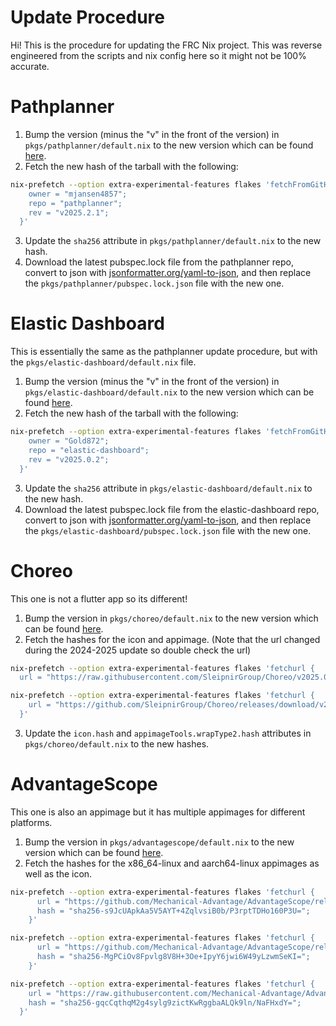 # Update Procedure

Hi! This is the procedure for updating the FRC Nix project. This was reverse engineered from the scripts and nix config here so it might not be 100% accurate.

# Pathplanner

1. Bump the version (minus the "v" in the front of the version) in `pkgs/pathplanner/default.nix` to the new version which can be found [here](https://github.com/mjansen4857/pathplanner/releases/latest).
2. Fetch the new hash of the tarball with the following:
```bash
nix-prefetch --option extra-experimental-features flakes 'fetchFromGitHub {
    owner = "mjansen4857";
    repo = "pathplanner";
    rev = "v2025.2.1";
  }'
```
3. Update the `sha256` attribute in `pkgs/pathplanner/default.nix` to the new hash.
4. Download the latest pubspec.lock file from the pathplanner repo, convert to json with [jsonformatter.org/yaml-to-json](https://jsonformatter.org/yaml-to-json), and then replace the `pkgs/pathplanner/pubspec.lock.json` file with the new one.

# Elastic Dashboard

This is essentially the same as the pathplanner update procedure, but with the `pkgs/elastic-dashboard/default.nix` file.

1. Bump the version (minus the "v" in the front of the version) in `pkgs/elastic-dashboard/default.nix` to the new version which can be found [here](https://github.com/Gold872/elastic-dashboard/releases/latest).
2. Fetch the new hash of the tarball with the following:
```bash
nix-prefetch --option extra-experimental-features flakes 'fetchFromGitHub {
    owner = "Gold872";
    repo = "elastic-dashboard";
    rev = "v2025.0.2";
  }'
```
3. Update the `sha256` attribute in `pkgs/elastic-dashboard/default.nix` to the new hash.
4. Download the latest pubspec.lock file from the elastic-dashboard repo, convert to json with [jsonformatter.org/yaml-to-json](https://jsonformatter.org/yaml-to-json), and then replace the `pkgs/elastic-dashboard/pubspec.lock.json` file with the new one.

# Choreo

This one is not a flutter app so its different! 

1. Bump the version in `pkgs/choreo/default.nix` to the new version which can be found [here](https://github.com/SleipnirGroup/Choreo/releases/latest).
2. Fetch the hashes for the icon and appimage. (Note that the url changed during the 2024-2025 update so double check the url)
```bash
nix-prefetch --option extra-experimental-features flakes 'fetchurl {
  url = "https://raw.githubusercontent.com/SleipnirGroup/Choreo/v2025.0.1/src-tauri/icons/icon.svg";}'
```
```bash 
nix-prefetch --option extra-experimental-features flakes 'fetchurl {
    url = "https://github.com/SleipnirGroup/Choreo/releases/download/v2025.0.1/Choreo-v2025.0.1-Linux-x86_64.AppImage";
  }'
```
3. Update the `icon.hash` and `appimageTools.wrapType2.hash` attributes in `pkgs/choreo/default.nix` to the new hashes.

# AdvantageScope

This one is also an appimage but it has multiple appimages for different platforms.

1. Bump the version in `pkgs/advantagescope/default.nix` to the new version which can be found [here](https://github.com/Mechanical-Advantage/AdvantageScope/releases/latest).
2. Fetch the hashes for the x86_64-linux and aarch64-linux appimages as well as the icon.
```bash
nix-prefetch --option extra-experimental-features flakes 'fetchurl {
      url = "https://github.com/Mechanical-Advantage/AdvantageScope/releases/download/v4.1.1/advantagescope-linux-x64-v4.1.1.AppImage";
      hash = "sha256-s9JcUApkAa5V5AYT+4ZqlvsiB0b/P3rptTDHo160P3U=";
    }'
```
```bash
nix-prefetch --option extra-experimental-features flakes 'fetchurl {
      url = "https://github.com/Mechanical-Advantage/AdvantageScope/releases/download/v4.1.1/advantagescope-linux-arm64-v4.1.1.AppImage";
      hash = "sha256-MgPCiOv8Fpvlg8V8H+3Oe+IpyY6jwi6W49yLzwmSeKI=";
    }'
```
```bash
nix-prefetch --option extra-experimental-features flakes 'fetchurl {
    url = "https://raw.githubusercontent.com/Mechanical-Advantage/AdvantageScope/v4.1.1/icons/window-icon.png";
    hash = "sha256-gqcCqthqM2g4sylg9zictKwRggbaALQk9ln/NaFHxdY=";
  }'
```

